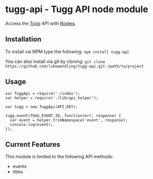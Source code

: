 tugg-api - Tugg API node module
====================

Access the [Tugg](http://www.tugg.com/api) API with [Nodejs](http://nodejs.org).

Installation
------------
To install via NPM type the following: `npm install tugg-api`

You can also install via git by cloning: `git clone https://github.com/lukewendling/tugg-api.git /path/to/project`

Usage
-----
    var TuggApi = require('./index');
    var helper = require('./lib/api_helper');

    var tugg = new TuggApi(API_KEY);

    tugg.event(TUGG_EVENT_ID, function(err, response) {
      var event = helper.trimNamespace('event', response);
      console.log(event);
    });

Current Features
---------------
This module is limited to the following API methods:

* events
* titles